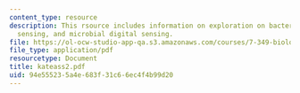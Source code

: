 ```yaml
---
content_type: resource
description: This rsource includes information on exploration on bacterial qourum
  sensing, and microbial digital sensing.
file: https://ol-ocw-studio-app-qa.s3.amazonaws.com/courses/7-349-biological-computing-at-the-crossroads-of-engineering-and-science-spring-2005/94e555235a4e683f31c66ec4f4b99d20_kateass2.pdf
file_type: application/pdf
resourcetype: Document
title: kateass2.pdf
uid: 94e55523-5a4e-683f-31c6-6ec4f4b99d20
---
```

